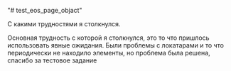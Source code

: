 "# test_eos_page_objact"

С какими трудностями я столкнулся.

Основная трудность с которой я столкнулся, 
это то что пришлось использовать явные ожидания.
Были проблемы с локатарами и то что периодически 
не находило элементы, но проблема была решена, 
спасибо за тестовое задание
